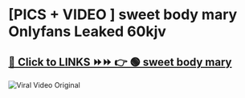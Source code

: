 
 # [PICS + VIDEO ] sweet body mary Onlyfans Leaked 60kjv

## <h2><a href="https://clipsfans.com/sweet_body_mary&ref=git">🔗 Click to LINKS ⏩⏩ 👉 🟢 sweet body mary </a></h2>

<a href="https://clipsfans.com/sweet_body_mary&ref=git" rel="nofollow" data-target="animated-image.originalLink"><img src="https://i.ibb.co.com/xMMVF88/686577567.gif" alt="Viral Video Original" style="max-width: 100%; display: inline-block;" data-target="animated-image.originalImage"></a>


